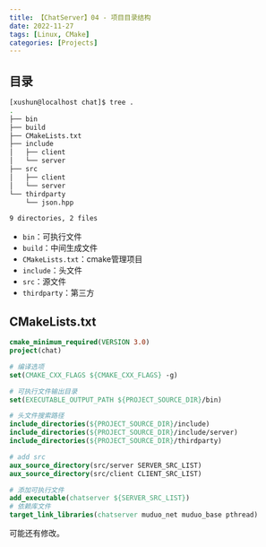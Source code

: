 ```yaml
---
title: 【ChatServer】04 - 项目目录结构
date: 2022-11-27
tags: [Linux, CMake]
categories: [Projects]
---
```


## 目录

```bash
[xushun@localhost chat]$ tree .
.
├── bin
├── build
├── CMakeLists.txt
├── include
│   ├── client
│   └── server
├── src
│   ├── client
│   └── server
└── thirdparty
    └── json.hpp

9 directories, 2 files
```
- `bin`：可执行文件
- `build`：中间生成文件
- `CMakeLists.txt`：cmake管理项目
- `include`：头文件
- `src`：源文件
- `thirdparty`：第三方


## CMakeLists.txt

```cmake
cmake_minimum_required(VERSION 3.0)
project(chat)

# 编译选项
set(CMAKE_CXX_FLAGS ${CMAKE_CXX_FLAGS} -g)

# 可执行文件输出目录
set(EXECUTABLE_OUTPUT_PATH ${PROJECT_SOURCE_DIR}/bin)

# 头文件搜索路径
include_directories(${PROJECT_SOURCE_DIR}/include)
include_directories(${PROJECT_SOURCE_DIR}/include/server)
include_directories(${PROJECT_SOURCE_DIR}/thirdparty)

# add src
aux_source_directory(src/server SERVER_SRC_LIST)
aux_source_directory(src/client CLIENT_SRC_LIST)

# 添加可执行文件
add_executable(chatserver ${SERVER_SRC_LIST})
# 依赖库文件
target_link_libraries(chatserver muduo_net muduo_base pthread)

```

可能还有修改。